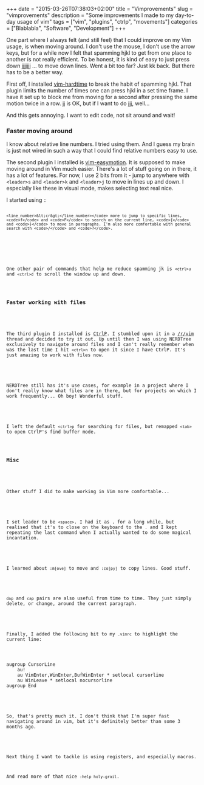 +++
date = "2015-03-26T07:38:03+02:00"
title = "Vimprovements"
slug = "vimprovements"
description = "Some improvements I made to my day-to-day usage of vim"
tags = ["vim", "plugins", "ctrlp", "movements"]
categories = ["Blablabla", "Software", "Development"]
+++
<p>
One part where I always felt (and still feel) that I could improve on my Vim usage, is when moving around. I don't use the mouse, I don't use the arrow keys, but for a while now I felt that spamming hjkl to get from one place to another is not really efficient. To be honest, it is kind of easy to just press down jjjjjjj ... to move down lines. Went a bit too far? Just kk back. But there has to be a better way.
</p>

<p>
First off, I installed <a href="https://github.com/takac/vim-hardtime">vim-hardtime</a> to break the habit of spamming hjkl. That plugin limits the number of times one can press hjkl in a set time frame. I have it set up to block me from moving for a second after pressing the same motion twice in a row. jj is OK, but if I want to do jjj, well...
</p>

<p>
And this gets annoying. I want to edit code, not sit around and wait!
</p>

<h3>Faster moving around</h3>

<p>
I know about relative line numbers. I tried using them. And I guess my brain is just not wired in such a way that I could find relative numbers easy to use.
</p>

<p>
The second plugin I installed is <a href="https://github.com/Lokaltog/vim-easymotion">vim-easymotion</a>. It is supposed to make moving around in Vim much easier. There's a lot of stuff going on in there, it has a lot of features. For now, I use 2 bits from it - jump to anywhere with <code>&lt;leader&gt;s<char><label></label></char></code> and <code>&lt;leader&gt;k<label></label></code> and <code>&lt;leader&gt;j<label></label></code> to move in lines up and down. I especially like these in visual mode, makes selecting text real nice.
</p>

<p>
I started using <code>:

	<line_number>&lt;cr&gt;</line_number></code> more to jump to specific lines, <code>f</code> and <code>F</code> to search on the current line, <code>{</code> and <code>}</code> to move in paragraphs. I'm also more comfortable with general search with <code>/</code> and <code>?</code>.
</p>

<p>
One other pair of commands that help me reduce spamming jk is <code>&lt;ctrl&gt;u</code> and <code>&lt;ctrl&gt;d</code> to scroll the window up and down.
</p>

<h3>Faster working with files</h3>

<p>
The third plugin I installed is <a href="https://github.com/kien/ctrlp.vim">CtrlP</a>. I stumbled upon it in a <a href="http://www.reddit.com/r/vim">/r/vim</a> thread and decided to try it out. Up until then I was using NERDTree exclusively to navigate around files and I can't really remember when was the last time I hit <code>&lt;ctrl&gt;n</code> to open it since I have CtrlP. It's just amazing to work with files now.
</p>

<p>
NERDTree still has it's use cases, for example in a project where I don't really know what files are in there, but for projects on which I work frequently... Oh boy! Wonderful stuff.
</p>

<p>
I left the default <code>&lt;ctrl&gt;p</code> for searching for files, but remapped <code>&lt;tab&gt;</code> to open CtrlP's find buffer mode.
</p>

<h3>Misc</h3>

<p>
Other stuff I did to make working in Vim more comfortable...
</p>

<p>
I set leader to be <code>&lt;space&gt;</code>. I had it as <code>,</code> for a long while, but realised that it's to close on the keyboard to the <code>.</code> and I kept repeating the last command when I actually wanted to do some magical incantation.
</p>

<p>
I learned about <code>:m[ove]</code> to move and <code>:co[py]</code> to copy lines. Good stuff.
</p>

<p>
<code>dap</code> and <code>cap</code> pairs are also useful from time to time. They just simply delete, or change, around the current paragraph.
</p>

<p>
Finally, I added the following bit to my <code>.vimrc</code> to highlight the current line:
</p>


<pre name="code" class="bash">augroup CursorLine
    au!
    au VimEnter,WinEnter,BufWinEnter * setlocal cursorline
    au WinLeave * setlocal nocursorline
augroup End
</pre>

<p>
So, that's pretty much it. I don't think that I'm super fast navigating around in vim, but it's definitely better than some 3 months ago.
</p>

<p>
Next thing I want to tackle is using registers, and especially macros.</p>
<p>And read more of that nice <code>:help holy-grail</code>.
</p>
